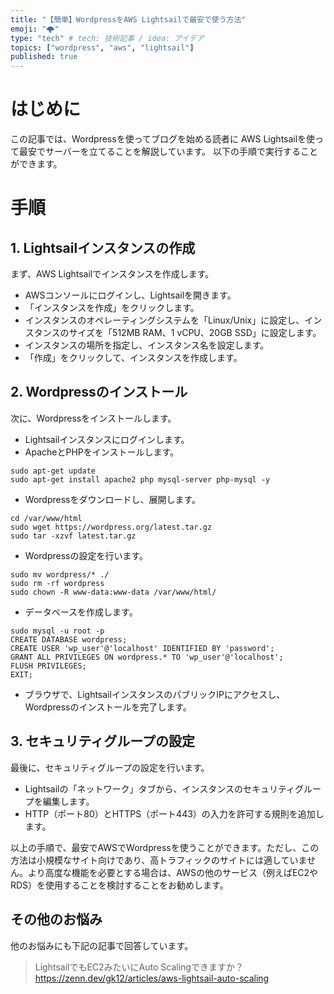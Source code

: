```yaml
---
title: "【簡単】WordpressをAWS Lightsailで最安で使う方法"
emoji: "🌩"
type: "tech" # tech: 技術記事 / idea: アイデア
topics: ["wordpress", "aws", "lightsail"]
published: true
---
```


# はじめに
この記事では、Wordpressを使ってブログを始める読者に
AWS Lightsailを使って最安でサーバーを立てることを解説しています。
以下の手順で実行することができます。

# 手順
## 1. Lightsailインスタンスの作成

まず、AWS Lightsailでインスタンスを作成します。

- AWSコンソールにログインし、Lightsailを開きます。
- 「インスタンスを作成」をクリックします。
- インスタンスのオペレーティングシステムを「Linux/Unix」に設定し、インスタンスのサイズを「512MB RAM、1 vCPU、20GB SSD」に設定します。
- インスタンスの場所を指定し、インスタンス名を設定します。
- 「作成」をクリックして、インスタンスを作成します。

## 2. Wordpressのインストール

次に、Wordpressをインストールします。

- Lightsailインスタンスにログインします。
- ApacheとPHPをインストールします。
```
sudo apt-get update
sudo apt-get install apache2 php mysql-server php-mysql -y
```
- Wordpressをダウンロードし、展開します。
```
cd /var/www/html
sudo wget https://wordpress.org/latest.tar.gz
sudo tar -xzvf latest.tar.gz
```
- Wordpressの設定を行います。
```
sudo mv wordpress/* ./
sudo rm -rf wordpress
sudo chown -R www-data:www-data /var/www/html/
```
- データベースを作成します。
```
sudo mysql -u root -p
CREATE DATABASE wordpress;
CREATE USER 'wp_user'@'localhost' IDENTIFIED BY 'password';
GRANT ALL PRIVILEGES ON wordpress.* TO 'wp_user'@'localhost';
FLUSH PRIVILEGES;
EXIT;
```
- ブラウザで、LightsailインスタンスのパブリックIPにアクセスし、Wordpressのインストールを完了します。

## 3. セキュリティグループの設定

最後に、セキュリティグループの設定を行います。

- Lightsailの「ネットワーク」タブから、インスタンスのセキュリティグループを編集します。
- HTTP（ポート80）とHTTPS（ポート443）の入力を許可する規則を追加します。

以上の手順で、最安でAWSでWordpressを使うことができます。ただし、この方法は小規模なサイト向けであり、高トラフィックのサイトには適していません。より高度な機能を必要とする場合は、AWSの他のサービス（例えばEC2やRDS）を使用することを検討することをお勧めします。

## その他のお悩み
他のお悩みにも下記の記事で回答しています。
>LightsailでもEC2みたいにAuto Scalingできますか？
https://zenn.dev/gk12/articles/aws-lightsail-auto-scaling

